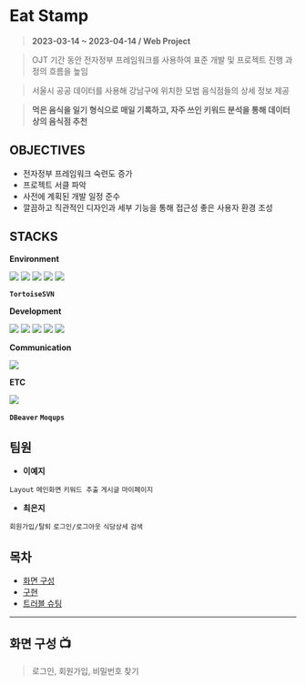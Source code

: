 # Eat Stamp
> **2023-03-14 ~ 2023-04-14	/ Web Project**


> OJT 기간 동안 전자정부 프레임워크를 사용하여 표준 개발 및 프로젝트 진행 과정의 흐름을 높임


> 서울시 공공 데이터를 사용해 강남구에 위치한 모범 음식점들의 상세 정보 제공


> **먹은 음식을 일기 형식으로 매일 기록하고, 자주 쓰인 키워드 분석을 통해 데이터상의 음식점 추천**

## OBJECTIVES

- 전자정부 프레임워크 숙련도 증가
- 프로젝트 서클 파악
- 사전에 계획된 개발 일정 준수
- 깔끔하고 직관적인 디자인과 세부 기능을 통해 접근성 좋은 사용자 환경 조성

## STACKS
**Environment**


<img src="https://img.shields.io/badge/Eclipse-FE7A16.svg?style=for-the-badge&logo=Eclipse&logoColor=white"> <img src="https://img.shields.io/badge/egovFramework-6DB33F?style=for-the-badge&logo=spring&logoColor=white">  <img src="https://img.shields.io/badge/spring-6DB33F?style=for-the-badge&logo=spring&logoColor=white"> <img src="https://img.shields.io/badge/mysql-4479A1?style=for-the-badge&logo=mysql&logoColor=white">  <img src="https://img.shields.io/badge/apache tomcat-F8DC75?style=for-the-badge&logo=apachetomcat&logoColor=white">


**`TortoiseSVN`**

**Development**


<img src="https://img.shields.io/badge/java-007396?style=for-the-badge&logo=java&logoColor=white">  <img src="https://img.shields.io/badge/javascript-F7DF1E?style=for-the-badge&logo=javascript&logoColor=black">  <img src="https://img.shields.io/badge/jquery-0769AD?style=for-the-badge&logo=jquery&logoColor=white"> <img src="https://img.shields.io/badge/html5-E34F26?style=for-the-badge&logo=html5&logoColor=white"> <img src="https://img.shields.io/badge/css-1572B6?style=for-the-badge&logo=css3&logoColor=white"> 

**Communication**


 <img src="https://img.shields.io/badge/Notion-%23000000.svg?style=for-the-badge&logo=notion&logoColor=white">

**ETC**


<img src="https://img.shields.io/badge/fontawesome-339AF0?style=for-the-badge&logo=fontawesome&logoColor=white"> 


**`DBeaver` `Moqups`**


## 팀원

- **이예지** 


`Layout` `메인화면` `키워드 추출` `게시글` `마이페이지`

- **최은지** 


`회원가입/탈퇴` `로그인/로그아웃` `식당상세` `검색`

## 목차
- [화면 구성](#화면-구성)
- [구현](#구현)
- [트러블 슈팅](#트러블-슈팅)

- - -
## 화면 구성 📺
> 로그인, 회원가입, 비밀번호 찾기

